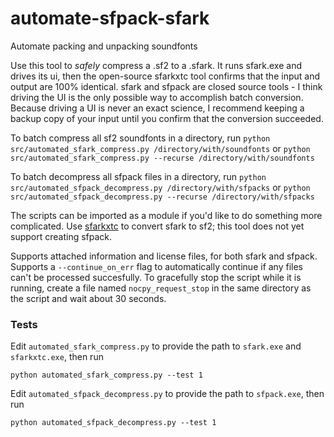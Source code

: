 # automate-sfpack-sfark
Automate packing and unpacking soundfonts

Use this tool to *safely* compress a .sf2 to a .sfark. It runs sfark.exe and drives its ui, then the open-source sfarkxtc tool confirms that the input and output are 100% identical. sfark and sfpack are closed source tools - I think driving the UI is the only possible way to accomplish batch conversion. Because driving a UI is never an exact science, I recommend keeping a backup copy of your input until you confirm that the conversion succeeded. 

To batch compress all sf2 soundfonts in a directory, run
`python src/automated_sfark_compress.py /directory/with/soundfonts`
or
`python src/automated_sfark_compress.py --recurse /directory/with/soundfonts`

To batch decompress all sfpack files in a directory, run
`python src/automated_sfpack_decompress.py /directory/with/sfpacks`
or
`python src/automated_sfpack_decompress.py --recurse /directory/with/sfpacks`

The scripts can be imported as a module if you'd like to do something more complicated. Use [sfarkxtc](https://github.com/moltenform/sfarkxtc-windows) to convert sfark to sf2; this tool does not yet support creating sfpack.

Supports attached information and license files, for both sfark and sfpack. Supports a `--continue_on_err` flag to automatically continue if any files can't be processed succesfully. To gracefully stop the script while it is running, create a file named `nocpy_request_stop` in the same directory as the script and wait about 30 seconds.

### Tests

Edit `automated_sfark_compress.py` to provide the path to `sfark.exe` and `sfarkxtc.exe`, then run

`python automated_sfark_compress.py --test 1`

Edit `automated_sfpack_decompress.py` to provide the path to `sfpack.exe`, then run

`python automated_sfpack_decompress.py --test 1`


